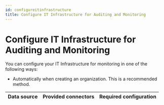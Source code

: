 ```yaml
---
id: configureitinfrastructure
title: Configure IT Infrastructure for Auditing and Monitoring
---
```


# Configure IT Infrastructure for Auditing and Monitoring

You can configure your IT Infrastructure for monitoring in one of the following ways:

- Automatically when creating an organization. This is a recommended method.

| Data source | Provided connectors | Required configuration |
| --- | --- | --- |